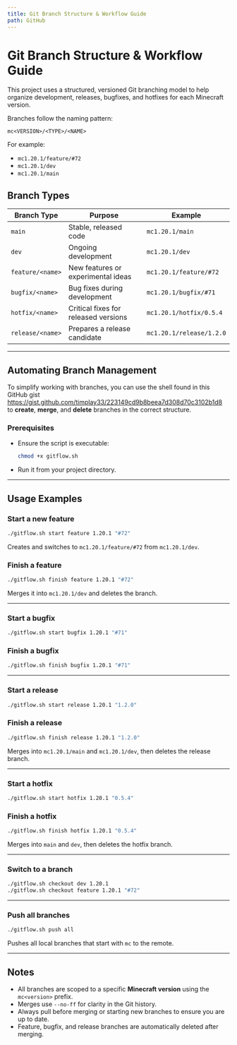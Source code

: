```yaml
---
title: Git Branch Structure & Workflow Guide
path: GitHub
---
```

# Git Branch Structure & Workflow Guide

This project uses a structured, versioned Git branching model to help organize development, releases, bugfixes, and hotfixes for each Minecraft version.

Branches follow the naming pattern:

```
mc<VERSION>/<TYPE>/<NAME>
```

For example:

* `mc1.20.1/feature/#72`
* `mc1.20.1/dev`
* `mc1.20.1/main`

## Branch Types

| Branch Type      | Purpose                              | Example                  |
| ---------------- | ------------------------------------ | ------------------------ |
| `main`           | Stable, released code                | `mc1.20.1/main`          |
| `dev`            | Ongoing development                  | `mc1.20.1/dev`           |
| `feature/<name>` | New features or experimental ideas   | `mc1.20.1/feature/#72`   |
| `bugfix/<name>`  | Bug fixes during development         | `mc1.20.1/bugfix/#71`    |
| `hotfix/<name>`  | Critical fixes for released versions | `mc1.20.1/hotfix/0.5.4`  |
| `release/<name>` | Prepares a release candidate         | `mc1.20.1/release/1.2.0` |

- - -

## Automating Branch Management

To simplify working with branches, you can use the shell found in this GitHub gist <https://gist.github.com/timplay33/223149cd9b8beea7d308d70c3102b1d8> to **create**, **merge**, and **delete** branches in the correct structure.

### Prerequisites

* Ensure the script is executable:

  ```bash
  chmod +x gitflow.sh
  ```
* Run it from your project directory.

- - -

## Usage Examples

### Start a new feature

```bash
./gitflow.sh start feature 1.20.1 "#72"
```

Creates and switches to `mc1.20.1/feature/#72` from `mc1.20.1/dev`.

### Finish a feature

```bash
./gitflow.sh finish feature 1.20.1 "#72"
```

Merges it into `mc1.20.1/dev` and deletes the branch.

- - -

### Start a bugfix

```bash
./gitflow.sh start bugfix 1.20.1 "#71"
```

### Finish a bugfix

```bash
./gitflow.sh finish bugfix 1.20.1 "#71"
```

- - -

### Start a release

```bash
./gitflow.sh start release 1.20.1 "1.2.0"
```

### Finish a release

```bash
./gitflow.sh finish release 1.20.1 "1.2.0"
```

Merges into `mc1.20.1/main` and `mc1.20.1/dev`, then deletes the release branch.

- - -

### Start a hotfix

```bash
./gitflow.sh start hotfix 1.20.1 "0.5.4"
```

### Finish a hotfix

```bash
./gitflow.sh finish hotfix 1.20.1 "0.5.4"
```

Merges into `main` and `dev`, then deletes the hotfix branch.

- - -

### Switch to a branch

```bash
./gitflow.sh checkout dev 1.20.1
./gitflow.sh checkout feature 1.20.1 "#72"
```

- - -

### Push all branches

```bash
./gitflow.sh push all
```

Pushes all local branches that start with `mc` to the remote.

- - -

## Notes

* All branches are scoped to a specific **Minecraft version** using the `mc<version>` prefix.
* Merges use `--no-ff` for clarity in the Git history.
* Always pull before merging or starting new branches to ensure you are up to date.
* Feature, bugfix, and release branches are automatically deleted after merging.
